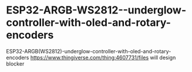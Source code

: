 # ESP32-ARGB-WS2812--underglow-controller-with-oled-and-rotary-encoders
ESP32-ARGB(WS2812)-underglow-controller-with-oled-and-rotary-encoders
https://www.thingiverse.com/thing:4607731/files will design blocker
